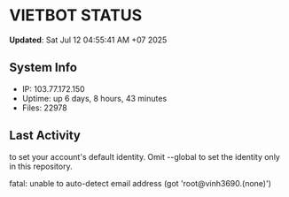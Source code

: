 # VIETBOT STATUS
**Updated**: Sat Jul 12 04:55:41 AM +07 2025

## System Info
- IP: 103.77.172.150
- Uptime: up 6 days, 8 hours, 43 minutes
- Files: 22978

## Last Activity

to set your account's default identity.
Omit --global to set the identity only in this repository.

fatal: unable to auto-detect email address (got 'root@vinh3690.(none)')
